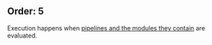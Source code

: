Order: 5
---
Execution happens when [pipelines and the modules they contain](xref:pipelines-and-modules) are evaluated.